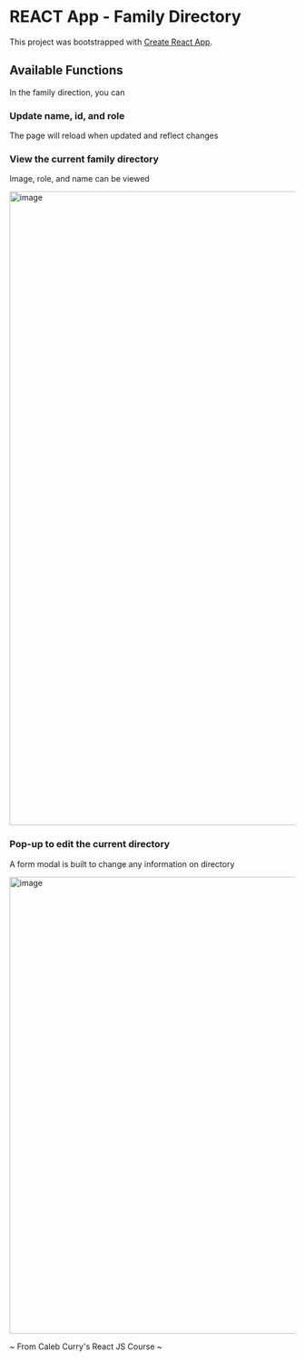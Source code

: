 # REACT App - Family Directory

This project was bootstrapped with [Create React App](https://github.com/facebook/create-react-app).

## Available Functions

In the family direction, you can

### Update name, id, and role

The page will reload when updated and reflect changes

### View the current family directory

Image, role, and name can be viewed

<img width="1117" alt="image" src="https://user-images.githubusercontent.com/93014710/212232127-031d9566-48e4-4d25-8a6c-a107b53239be.png">


### Pop-up to edit the current directory

A form modal is built to change any information on directory

<img width="805" alt="image" src="https://user-images.githubusercontent.com/93014710/212232415-f6450704-628c-4247-9f48-47fa6cd02247.png">


~ From Caleb Curry's React JS Course ~
